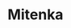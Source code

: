 ---
title: Mitenka
name: Mitenka
alias: Mitenka
group: Haus Rostow
info: Gutsverwalter
priority: 5
---